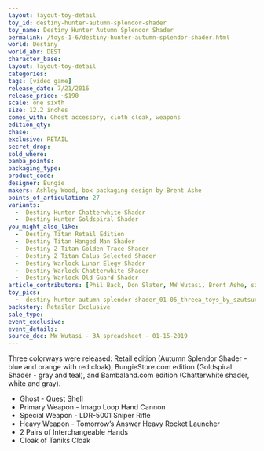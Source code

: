 ```yaml
---
layout: layout-toy-detail 
toy_id: destiny-hunter-autumn-splendor-shader
toy_name: Destiny Hunter Autumn Splendor Shader
permalink: /toys-1-6/destiny-hunter-autumn-splendor-shader.html
world: Destiny
world_abr: DEST
character_base: 
layout: layout-toy-detail
categories: 
tags: [video game]
release_date: 7/21/2016
release_price: ~$190
scale: one sixth
size: 12.2 inches
comes_with: Ghost accessory, cloth cloak, weapons
edition_qty: 
chase: 
exclusive: RETAIL
secret_drop: 
sold_where: 
bamba_points: 
packaging_type: 
product_code:
designer: Bungie
makers: Ashley Wood, box packaging design by Brent Ashe
points_of_articulation: 27
variants: 
  -  Destiny Hunter Chatterwhite Shader
  -  Destiny Hunter Goldspiral Shader 
you_might_also_like: 
  -  Destiny Titan Retail Edition
  -  Destiny Titan Hanged Man Shader
  -  Destiny 2 Titan Golden Trace Shader
  -  Destiny 2 Titan Calus Selected Shader
  -  Destiny Warlock Lunar Elegy Shader
  -  Destiny Warlock Chatterwhite Shader
  -  Destiny Warlock Old Guard Shader
article_contributors: [Phil Back, Don Slater, MW Wutasi, Brent Ashe, szutsung]
toy_pics: 
  -  destiny-hunter-autumn-splendor-shader_01-06_threea_toys_by_szutsung_via_instagram.jpg
backstory: Retailer Exclusive
sale_type: 
event_exclusive: 
event_details: 
source_doc: MW Wutasi - 3A spreadsheet - 01-15-2019
---
```

Three colorways were released: Retail edition (Autumn Splendor Shader - blue and orange with red cloak), BungieStore.com edition (Goldspiral Shader - gray and teal), and Bambaland.com edition (Chatterwhite shader, white and gray).
<ul>
<li>Ghost - Quest Shell</li>
<li>Primary Weapon - Imago Loop Hand Cannon</li>
<li>Special Weapon - LDR-5001 Sniper Rifle</li>
<li>Heavy Weapon - Tomorrow’s Answer Heavy Rocket Launcher</li>
<li>2 Pairs of Interchangeable Hands</li>
<li>Cloak of Taniks Cloak</li>
</ul>